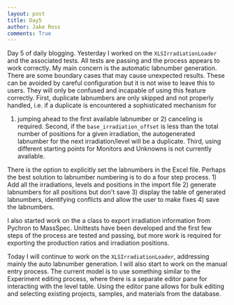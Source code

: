```yaml
---
layout: post
title: Day5
author: Jake Ross
comments: True
---
```


<!--========================== Blog =========================-->
Day 5 of daily blogging. Yesterday I worked on the ``XLSIrradiationLoader`` and the associated tests. All tests are
passing and the process appears to work correctly.  My main concern is the automatic labnumber generation. There are
some boundary cases that  may cause unexpected results. These can be avoided by careful configuration but it is  not
wise to leave this to users. They will only be confused and incapable of using this feature  correctly. First, duplicate
labnumbers are only skipped and not properly handled, i.e. if a duplicate is  encountered a sophisticated mechanism for
1) jumping ahead to the first available labnumber or 2) canceling  is required. Second, if the
``base_irradiation_offset`` is less than the total number of positions for  a given irradiation, the autogenerated
labnumber for the next irradiation/level will be a duplicate. Third, using different starting points for Monitors and
Unknowns is not currently available.

There is the option to explicitly set the labnumbers in the Excel file. Perhaps the best solution to labnumber numbering
is to do a four step process. 1) Add all the irradiations, levels and positions in the import file 2) generate
labnumbers for all positions but don't save 3) display the table of generated labnumbers, identifying conflicts and
allow the user to make fixes 4) save the labnumbers. 

I also started work on the a class to export irradiation information from Pychron to MassSpec. Unittests have been 
developed and the first few steps of the process are tested and passing, but more work is required for  exporting the
production ratios and irradiation positions.

Today I will continue to work on the ``XLSIrradiationLoader``, addressing mainly the auto labnumber generation. I will
also start to work on the manual entry process. The current model is to use something similar to the  Experiment editing
process, where there is a separate editor pane for interacting with the level table. Using  the editor pane allows for
bulk editing and selecting existing projects, samples, and materials from the database.
<!--=========================== EOF =========================-->